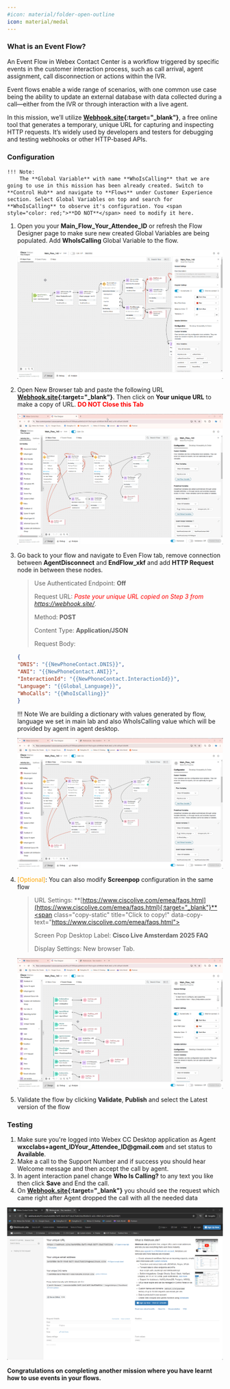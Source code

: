 ```yaml
---
#icon: material/folder-open-outline
icon: material/medal
---
```




### What is an Event Flow?

An Event Flow in Webex Contact Center is a workflow triggered by specific events in the customer interaction process, such as call arrival, agent assignment, call disconnection or actions within the IVR.

Event flows enable a wide range of scenarios, with one common use case being the ability to update an external database with data collected during a call—either from the IVR or through interaction with a live agent.

In this mission, we’ll utilize **[Webhook.site](https://webhook.site/){:target="_blank"}**, a free online tool that generates a temporary, unique URL for capturing and inspecting HTTP requests. It’s widely used by developers and testers for debugging and testing webhooks or other HTTP-based APIs.

### Configuration

    !!! Note:
        The **Global Variable** with name **WhoIsCalling** that we are going to use in this mission has been already created. Switch to **Control Hub** and navigate to **Flows** under Customer Experience section. Select Global Variables on top and search for **WhoIsCalling** to observe it's configuration. You <span style="color: red;">**DO NOT**</span> need to modify it here.
             
1. Open you your **Main_Flow_<span class="attendee-id-placeholder">Your_Attendee_ID</span>** or refresh the Flow Designer page to make sure new created Global Variables are being populated. Add **WhoIsCalling**<span class="copy-static" title="Click to copy!" data-copy-text="WhoIsCalling"><span class="copy"></span></span> Global Variable to the flow.
    
    ![profiles](../graphics/Lab1/AM2_GV.gif)
    

2. Open New Browser tab and paste the following URL **[Webhook.site](https://webhook.site/){:target="_blank"}**. Then click on **Your unique URL** to make a copy of URL. 
**<span style="color: red;">DO NOT Close this Tab</span>**

    ![profiles](../graphics/Lab1/AM2_webhooksite.gif)
    
3. Go back to your flow and navigate to Even Flow tab, remove connection between **AgentDisconnect** and **EndFlow_xkf** and add **HTTP Request** node in between these nodes.
      
    > Use Authenticated Endpoint: **Off**
    >
    > Request URL: *<span style="color: red;">Paste your unique URL copied on Step 3 from https://webhook.site/</span>*.
    >
    > Method: **POST**
    >
    > Content Type: **Application/JSON**
    >
    > Request Body:  
    ```JSON
    {
    "DNIS": "{{NewPhoneContact.DNIS}}",
    "ANI": "{{NewPhoneContact.ANI}}",
    "InteractionId": "{{NewPhoneContact.InteractionId}}",
    "Language": "{{Global_Language}}",
    "WhoCalls": "{{WhoIsCalling}}"
    }
    ```

    !!! Note
        We are building a dictionary with values generated by flow, language we set in main lab and also WhoIsCalling value which will be provided by agent in agent desktop.
    
    ![profiles](../graphics/Lab1/AM2_httpevent.gif)
    
6. <span style="color: orange;">[Optional]</span>: You can also modify **Screenpop** configuration in the same flow

    > URL Settings: **[https://www.ciscolive.com/emea/faqs.html](https://www.ciscolive.com/emea/faqs.html){:target="_blank"}**<span class="copy-static" title="Click to copy!" data-copy-text="https://www.ciscolive.com/emea/faqs.html"><span class="copy"></span></span>
    >
    > Screen Pop Desktop Label: **Cisco Live Amsterdam 2025 FAQ**<span class="copy-static" title="Click to copy!" data-copy-text="Cisco Live Amsterdam 2025 FAQ"><span class="copy"></span></span>
    >
    > Display Settings: New browser Tab.
  
    ![profiles](../graphics/Lab1/AM2_Screenpop.gif)
    
7. Validate the flow by clicking **Validate**, **Publish** and select the Latest version of the flow
    
### Testing
    
1. Make sure you're logged into Webex CC Desktop application as Agent **wxcclabs+agent_ID<span class="attendee-id-placeholder">Your_Attendee_ID</span>@gmail.com** and set status to **Available**.
2. Make a call to the Support Number and if success you should hear Welcome message and then accept the call by agent.
3. In agent interaction panel change **Who Is Calling?** to any text you like then click **Save** and End the call.
4. On **[Webhook.site](https://webhook.site/){:target="_blank"}** you should see the request which came right after Agent dropped the call with all the needed data 

![profiles](../graphics/Lab1/AM2_Testing.gif)

**Congratulations on completing another mission where you have learnt how to use events in your flows.**
